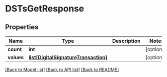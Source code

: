 # DSTsGetResponse

## Properties
Name | Type | Description | Notes
------------ | ------------- | ------------- | -------------
**count** | **int** |  | [optional] 
**values** | [**list[DigitalSignatureTransaction]**](DigitalSignatureTransaction.md) |  | [optional] 

[[Back to Model list]](../README.md#documentation-for-models) [[Back to API list]](../README.md#documentation-for-api-endpoints) [[Back to README]](../README.md)


